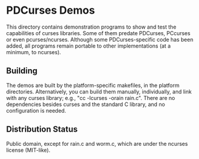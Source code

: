 PDCurses Demos
==============

This directory contains demonstration programs to show and test the
capabilities of curses libraries. Some of them predate PDCurses,
PCcurses or even pcurses/ncurses. Although some PDCurses-specific code
has been added, all programs remain portable to other implementations
(at a minimum, to ncurses).


Building
--------

The demos are built by the platform-specific makefiles, in the platform
directories. Alternatively, you can build them manually, individually,
and link with any curses library; e.g., "cc -lcurses -orain rain.c".
There are no dependencies besides curses and the standard C library, and
no configuration is needed.


Distribution Status
-------------------

Public domain, except for rain.c and worm.c, which are under the ncurses
license (MIT-like).
